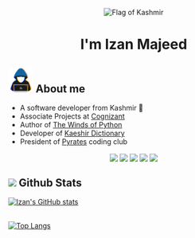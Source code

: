 <p align="center"><img width="128" alt="Flag of Kashmir" src="https://upload.wikimedia.org/wikipedia/commons/4/4d/Flag_of_Azad_Kashmir.svg"></p>
<h1 align="center"> I'm Izan Majeed </h1>

## <picture><img src = "https://github.com/0xAbdulKhalid/0xAbdulKhalid/raw/main/assets/mdImages/about_me.gif" width = 50px></picture> **About me**
- A software developer from Kashmir 🍂
- Associate Projects at [Cognizant](https://www.cognizant.com/)<br>
- Author of [The Winds of Python](https://issuu.com/izan-majeed/docs/the_winds_of_python)<br>
- Developer of [Kaeshir Dictionary](https://play.google.com/store/apps/details?id=com.izanmajeed.dictionary)<br>
- President of [Pyrates](https://play.google.com/store/apps/details?id=com.izan.pyrates) coding club<br>
<p align="center">
<a href="https://www.linkedin.com/in/izan-majeed-886016233" target="blank"><img align="center" src="https://img.shields.io/badge/-Connect-blue?logo=linkedin" /></a>
<a href="https://play.google.com/store/apps/details?id=com.izanmajeed.dictionary" target="blank"><img align="center" src="https://img.shields.io/badge/-Kaeshir%20Dictionary-ffb964?logo=android&logoColor=white" /></a>
<a href="https://www.hackerrank.com/izan_majeed" target="blank"><img align="center" src="https://img.shields.io/badge/-Hacker%20Rank-AAB964?logo=hackerrank&logoColor=white" /></a>
<a href="https://twitter.com/izan__majeed" target="blank"><img align="center" src="https://img.shields.io/badge/-izan__majeed-blue?logo=twitter&logoColor=white" /></a>
<a href="https://pypi.org/user/Izan/" target="blank"><img align="center" src="https://img.shields.io/badge/PyPI-orange?logo=python&logoColor=white" /></a>
</p>

## <img src="https://media.giphy.com/media/iY8CRBdQXODJSCERIr/giphy.gif" width="35"><b> Github Stats </b>
[![Izan's GitHub stats](https://github-readme-stats.vercel.app/api?username=izan-majeed&count_private=true&hide=contribs,prs&show_icons=true&theme=tokyonight)](https://github.com/izan-majeed/github-readme-stats)
<br /><br />

[![Top Langs](https://github-readme-stats.vercel.app/api/top-langs/?username=izan-majeed&layout=compact&count_private=true&theme=radical)](https://github.com/izan-majeed/github-readme-stats)
 

